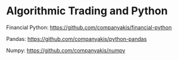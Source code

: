 # Algorithmic Trading and Python

Financial Python: 
https://github.com/companyakis/financial-python

Pandas: 
https://github.com/companyakis/python-pandas

Numpy: 
https://github.com/companyakis/numpy
